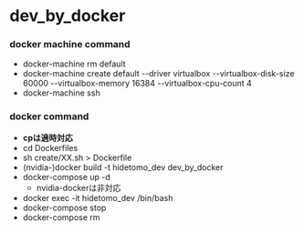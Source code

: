 # dev_by_docker

### docker machine command
- docker-machine rm default
- docker-machine create default --driver virtualbox --virtualbox-disk-size 60000 --virtualbox-memory 16384 --virtualbox-cpu-count 4
- docker-machine ssh

### docker command
- **cpは適時対応**
- cd Dockerfiles
- sh create/XX.sh > Dockerfile
- (nvidia-)docker build -t hidetomo_dev dev_by_docker
- docker-compose up -d
  - nvidia-dockerは非対応
- docker exec -it hidetomo_dev /bin/bash
- docker-compose stop
- docker-compose rm
